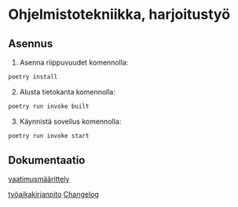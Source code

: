 # Ohjelmistotekniikka, harjoitustyö

## Asennus

1. Asenna riippuvuudet komennolla:

```bash
poetry install
```

2. Alusta tietokanta komennolla:

```bash
poetry run invoke built
```

3. Käynnistä sovellus komennolla:

```bash
poetry run invoke start
```

## Dokumentaatio

[vaatimusmäärittely](https://github.com/jhakkari/ot-harjoitustyo/blob/master/dokumentaatio/vaatimusmaarittely.md)

[työaikakirjanpito](https://github.com/jhakkari/ot-harjoitustyo/blob/master/dokumentaatio/tuntikirjanpito.md)
[Changelog](https://github.com/jhakkari/ot-harjoitustyo/blob/master/dokumentaatio/changelog.md)
